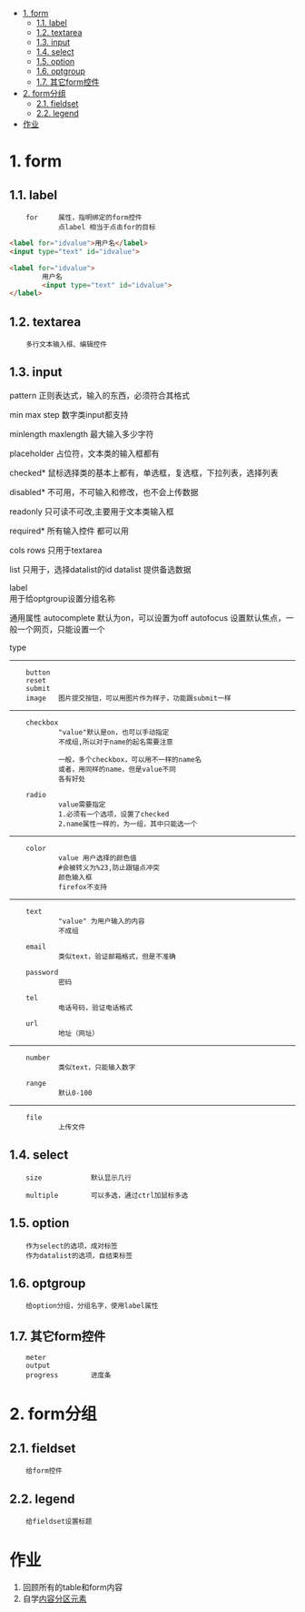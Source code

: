 <!-- TOC -->

- [1. form](#1-form)
    - [1.1. label](#11-label)
    - [1.2. textarea](#12-textarea)
    - [1.3. input](#13-input)
    - [1.4. select](#14-select)
    - [1.5. option](#15-option)
    - [1.6. optgroup](#16-optgroup)
    - [1.7. 其它form控件](#17-其它form控件)
- [2. form分组](#2-form分组)
    - [2.1. fieldset](#21-fieldset)
    - [2.2. legend](#22-legend)
- [作业](#作业)

<!-- /TOC -->
# 1. form
## 1.1. label
        for     属性，指明绑定的form控件
                点label 相当于点击for的目标
```html
<label for="idvalue">用户名</label>
<input type="text" id="idvalue">

<label for="idvalue">
        用户名
        <input type="text" id="idvalue">
</label>
```
## 1.2. textarea
        多行文本输入框、编辑控件
## 1.3. input
pattern
        正则表达式，输入的东西，必须符合其格式

min max step
        数字类input都支持

minlength maxlength
        最大输入多少字符

placeholder
        占位符，文本类的输入框都有

checked*
        鼠标选择类的基本上都有，单选框，复选框，下拉列表，选择列表

disabled*
        不可用，不可输入和修改，也不会上传数据

readonly
        只可读不可改,主要用于文本类输入框
        
required*
        所有输入控件 都可以用

cols rows
        只用于textarea

list
        只用于，选择datalist的id
        datalist 提供备选数据

label  
        用于给optgroup设置分组名称

通用属性
        autocomplete    默认为on，可以设置为off
        autofocus       设置默认焦点，一般一个网页，只能设置一个


type

---
        button
        reset
        submit
        image   图片提交按钮，可以用图片作为样子，功能跟submit一样


---                                                         
        checkbox
                "value"默认是on，也可以手动指定
                不成组,所以对于name的起名需要注意

                一般，多个checkbox，可以用不一样的name名
                或者，用同样的name，但是value不同
                各有好处

        radio
                value需要指定
                1.必须有一个选项，设置了checked
                2.name属性一样的，为一组，其中只能选一个
---
        color
                value 用户选择的颜色值
                #会被转义为%23,防止跟锚点冲突
                颜色输入框
                firefox不支持
---
        text
                "value" 为用户输入的内容 
                不成组 
                
        email   
                类似text，验证邮箱格式，但是不准确

        password
                密码

        tel
                电话号码，验证电话格式

        url
                地址（网址）

---
        number
                类似text，只能输入数字
                
        range
                默认0-100
---
        file
                上传文件

## 1.4. select

        size            默认显示几行

        multiple        可以多选，通过ctrl加鼠标多选

## 1.5. option
        作为select的选项，成对标签
        作为datalist的选项，自结束标签

## 1.6. optgroup
        给option分组，分组名字，使用label属性

## 1.7. 其它form控件

        meter
        output
        progress        进度条

# 2. form分组

## 2.1. fieldset
        给form控件
## 2.2. legend
        给fieldset设置标题

# 作业

1. 回顾所有的table和form内容
2. 自学[内容分区元素](https://developer.mozilla.org/zh-CN/docs/Web/HTML/Element#内容分区) 